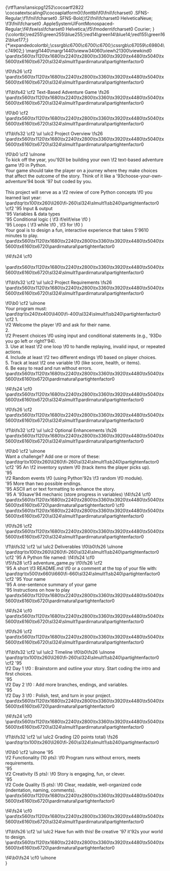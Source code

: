 {\rtf1\ansi\ansicpg1252\cocoartf2822
\cocoatextscaling0\cocoaplatform0{\fonttbl\f0\fnil\fcharset0 .SFNS-Regular;\f1\fnil\fcharset0 .SFNS-Bold;\f2\fnil\fcharset0 HelveticaNeue;
\f3\fnil\fcharset0 .AppleSystemUIFontMonospaced-Regular;\f4\fswiss\fcharset0 Helvetica;\f5\fmodern\fcharset0 Courier;
}
{\colortbl;\red255\green255\blue255;\red14\green14\blue14;\red155\green162\blue177;}
{\*\expandedcolortbl;;\cssrgb\c6700\c6700\c6700;\cssrgb\c67059\c69804\c74902;}
\margl1440\margr1440\vieww34060\viewh21300\viewkind0
\pard\tx560\tx1120\tx1680\tx2240\tx2800\tx3360\tx3920\tx4480\tx5040\tx5600\tx6160\tx6720\sl324\slmult1\pardirnatural\partightenfactor0

\f0\fs26 \cf2 \
\pard\tx560\tx1120\tx1680\tx2240\tx2800\tx3360\tx3920\tx4480\tx5040\tx5600\tx6160\tx6720\sl324\slmult1\pardirnatural\partightenfactor0

\f1\b\fs42 \cf2 Text-Based Adventure Game
\fs26 \
\pard\tx560\tx1120\tx1680\tx2240\tx2800\tx3360\tx3920\tx4480\tx5040\tx5600\tx6160\tx6720\sl324\slmult1\pardirnatural\partightenfactor0

\f0\b0 \cf2 \
\pard\tx560\tx1120\tx1680\tx2240\tx2800\tx3360\tx3920\tx4480\tx5040\tx5600\tx6160\tx6720\sl324\slmult1\pardirnatural\partightenfactor0

\f1\b\fs32 \cf2 \ul \ulc2  Project Overview
\fs26 \
\pard\tx560\tx1120\tx1680\tx2240\tx2800\tx3360\tx3920\tx4480\tx5040\tx5600\tx6160\tx6720\sl324\slmult1\pardirnatural\partightenfactor0

\f0\b0 \cf2 \ulnone \
To kick off the year, you\'92ll be building your own 
\f2 text-based adventure game
\f0  in Python.\
Your game should take the player on a journey where they make choices that affect the outcome of the story. Think of it like a \'93choose-your-own-adventure\'94 book \'97 but coded by you.\
\
This project will serve as a 
\f2 review of core Python concepts
\f0  you learned last year:\
\pard\tqr\tx100\tx260\li260\fi-260\sl324\slmult1\sb240\partightenfactor0
\cf2 	\'95	Input & output\
	\'95	Variables & data types\
	\'95	Conditional logic (
\f3 if/elif/else
\f0 )\
	\'95	Loops (
\f3 while
\f0 , 
\f3 for
\f0 )\
Your goal is to design a fun, interactive experience that takes 5\'9610 minutes to play.\
\pard\tx560\tx1120\tx1680\tx2240\tx2800\tx3360\tx3920\tx4480\tx5040\tx5600\tx6160\tx6720\pardirnatural\partightenfactor0

\f4\fs24 \cf0 \
\
\pard\tx560\tx1120\tx1680\tx2240\tx2800\tx3360\tx3920\tx4480\tx5040\tx5600\tx6160\tx6720\sl324\slmult1\pardirnatural\partightenfactor0

\f1\b\fs32 \cf2 \ul \ulc2  Project Requirements
\fs26 \
\pard\tx560\tx1120\tx1680\tx2240\tx2800\tx3360\tx3920\tx4480\tx5040\tx5600\tx6160\tx6720\sl324\slmult1\pardirnatural\partightenfactor0

\f0\b0 \cf2 \ulnone \
Your program must:\
\pard\tqr\tx240\tx400\li400\fi-400\sl324\slmult1\sb240\partightenfactor0
\cf2 	1.	
\f2 Welcome the player
\f0  and ask for their name.\
	2.	
\f2 Present choices
\f0  using input and conditional statements (e.g., \'93Do you go left or right?\'94).\
	3.	Use at least 
\f2 one loop
\f0  to handle replaying, invalid input, or repeated actions.\
	4.	Include at least 
\f2 two different endings
\f0  based on player choices.\
	5.	Track at least 
\f2 one variable
\f0  (like score, health, or items).\
	6.	Be easy to read and run without errors.\
\pard\tx560\tx1120\tx1680\tx2240\tx2800\tx3360\tx3920\tx4480\tx5040\tx5600\tx6160\tx6720\pardirnatural\partightenfactor0

\f4\fs24 \cf0 \
\pard\tx560\tx1120\tx1680\tx2240\tx2800\tx3360\tx3920\tx4480\tx5040\tx5600\tx6160\tx6720\sl324\slmult1\pardirnatural\partightenfactor0

\f0\fs26 \cf2 \
\pard\tx560\tx1120\tx1680\tx2240\tx2800\tx3360\tx3920\tx4480\tx5040\tx5600\tx6160\tx6720\sl324\slmult1\pardirnatural\partightenfactor0

\f1\b\fs32 \cf2 \ul \ulc2 Optional Enhancements
\fs26 \
\pard\tx560\tx1120\tx1680\tx2240\tx2800\tx3360\tx3920\tx4480\tx5040\tx5600\tx6160\tx6720\sl324\slmult1\pardirnatural\partightenfactor0

\f0\b0 \cf2 \ulnone \
Want a challenge? Add one or more of these:\
\pard\tqr\tx100\tx260\li260\fi-260\sl324\slmult1\sb240\partightenfactor0
\cf2 	\'95	An 
\f2 inventory system
\f0  (track items the player picks up).\
	\'95	
\f2 Random events
\f0  (using Python\'92s 
\f3 random
\f0  module).\
	\'95	More than two possible endings.\
	\'95	ASCII art or text formatting to enhance the story.\
	\'95	A \'93save\'94 mechanic (store progress in variables)
\f4\fs24 \cf0 \
\pard\tx560\tx1120\tx1680\tx2240\tx2800\tx3360\tx3920\tx4480\tx5040\tx5600\tx6160\tx6720\pardirnatural\partightenfactor0
\cf0 \
\pard\tx560\tx1120\tx1680\tx2240\tx2800\tx3360\tx3920\tx4480\tx5040\tx5600\tx6160\tx6720\sl324\slmult1\pardirnatural\partightenfactor0

\f0\fs26 \cf2 \
\pard\tx560\tx1120\tx1680\tx2240\tx2800\tx3360\tx3920\tx4480\tx5040\tx5600\tx6160\tx6720\sl324\slmult1\pardirnatural\partightenfactor0

\f1\b\fs32 \cf2 \ul \ulc2 Deliverables
\f0\b0\fs26 \ulnone \
\pard\tqr\tx100\tx260\li260\fi-260\sl324\slmult1\sb240\partightenfactor0
\cf2 	\'95	A Python file named:
\f4\fs24 \cf0  
\f5\fs28 \cf3 adventure_game.py
\f0\fs26 \cf2 \
	\'95	A short 
\f3 README.md
\f0  or a comment at the top of your file with:\
\pard\tqr\tx500\tx660\li660\fi-660\sl324\slmult1\sb240\partightenfactor0
\cf2 	\'95	Your name\
	\'95	A one-sentence summary of your game\
	\'95	Instructions on how to play\
\pard\tx560\tx1120\tx1680\tx2240\tx2800\tx3360\tx3920\tx4480\tx5040\tx5600\tx6160\tx6720\pardirnatural\partightenfactor0

\f4\fs24 \cf0 \
\pard\tx560\tx1120\tx1680\tx2240\tx2800\tx3360\tx3920\tx4480\tx5040\tx5600\tx6160\tx6720\sl324\slmult1\pardirnatural\partightenfactor0

\f0\fs26 \cf2 \
\pard\tx560\tx1120\tx1680\tx2240\tx2800\tx3360\tx3920\tx4480\tx5040\tx5600\tx6160\tx6720\sl324\slmult1\pardirnatural\partightenfactor0

\f1\b\fs32 \cf2 \ul \ulc2 Timeline
\f0\b0\fs26 \ulnone \
\pard\tqr\tx100\tx260\li260\fi-260\sl324\slmult1\sb240\partightenfactor0
\cf2 	\'95	
\f2 Day 1
\f0 : Brainstorm and outline your story. Start coding the intro and first choices.\
	\'95	
\f2 Day 2
\f0 : Add more branches, endings, and variables.\
	\'95	
\f2 Day 3
\f0 : Polish, test, and turn in your project.\
\pard\tx560\tx1120\tx1680\tx2240\tx2800\tx3360\tx3920\tx4480\tx5040\tx5600\tx6160\tx6720\pardirnatural\partightenfactor0

\f4\fs24 \cf0 \
\pard\tx560\tx1120\tx1680\tx2240\tx2800\tx3360\tx3920\tx4480\tx5040\tx5600\tx6160\tx6720\sl324\slmult1\pardirnatural\partightenfactor0

\f1\b\fs32 \cf2 \ul \ulc2 Grading (20 points total)
\fs26 \
\pard\tqr\tx100\tx260\li260\fi-260\sl324\slmult1\sb240\partightenfactor0

\f0\b0 \cf2 \ulnone 	\'95	
\f2 Functionality (10 pts):
\f0  Program runs without errors, meets requirements.\
	\'95	
\f2 Creativity (5 pts):
\f0  Story is engaging, fun, or clever.\
	\'95	
\f2 Code Quality (5 pts):
\f0  Clear, readable, well-organized code (indentation, naming, comments).\
\pard\tx560\tx1120\tx1680\tx2240\tx2800\tx3360\tx3920\tx4480\tx5040\tx5600\tx6160\tx6720\pardirnatural\partightenfactor0

\f4\fs24 \cf0 \
\pard\tx560\tx1120\tx1680\tx2240\tx2800\tx3360\tx3920\tx4480\tx5040\tx5600\tx6160\tx6720\sl324\slmult1\pardirnatural\partightenfactor0

\f1\b\fs26 \cf2 \ul \ulc2 Have fun with this! Be creative \'97 it\'92s your world to design.\
\pard\tx560\tx1120\tx1680\tx2240\tx2800\tx3360\tx3920\tx4480\tx5040\tx5600\tx6160\tx6720\pardirnatural\partightenfactor0

\f4\b0\fs24 \cf0 \ulnone \
}